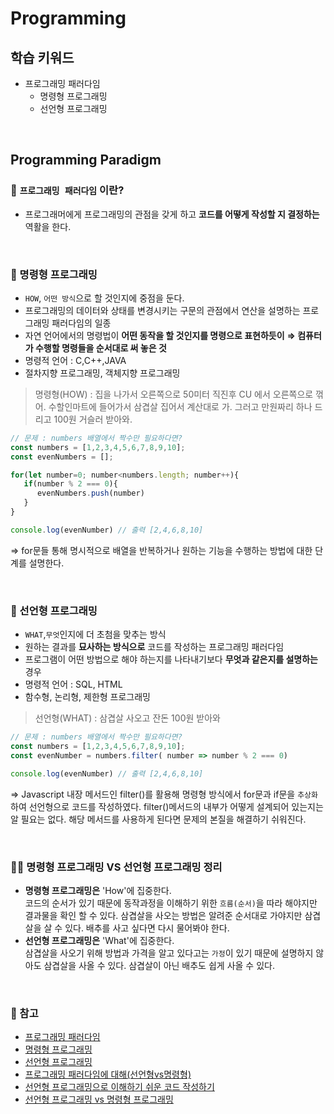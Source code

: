 # Programming

## 학습 키워드

- 프로그래밍 패러다임
  - 명령형 프로그래밍
  - 선언형 프로그래밍

<br/>

## Programming Paradigm

### 📖 `프로그래밍 패러다임` 이란?  

- 프로그래머에게 프로그래밍의 관점을 갖게 하고 __코드를 어떻게 작성할 지 결정하는__ 역활을 한다.

<br/>

### 🤖 명령형 프로그래밍

- `HOW`, `어떤 방식`으로 할 것인지에 중점을 둔다.
- 프로그래밍의 데이터와 상태를 변경시키는 구문의 관점에서 연산을 설명하는 프로그래밍 패러다임의 일종
- 자연 언어에서의 명령법이 __어떤 동작을 할 것인지를 명령으로 표현하듯이__ __⇒ 컴퓨터가 수행할 명령들을 순서대로 써 놓은 것__
- 명령적 언어 : C,C++,JAVA
- 절차지향 프로그래밍, 객체지향 프로그래밍

> 명령형(HOW) : 집을 나가서 오른쪽으로 50미터 직진후 CU 에서 오른쪽으로 꺾어. 수할인마트에 들어가서 삼겹살 집어서 계산대로 가. 그러고 만원짜리 하나 드리고 100원 거슬러 받아와.

```javascript
// 문제 : numbers 배열에서 짝수만 필요하다면?
const numbers = [1,2,3,4,5,6,7,8,9,10]; 
const evenNumbers = []; 

for(let number=0; number<numbers.length; number++){
   if(number % 2 === 0){
      evenNumbers.push(number)
   }
}

console.log(evenNumber) // 출력 [2,4,6,8,10] 
```

⇒ for문들 통해 명시적으로 배열을 반복하거나 원하는 기능을 수행하는 방법에 대한 단계를 설명한다.

<br/>

### 🤖 선언형 프로그래밍

- `WHAT`,`무엇`인지에 더 초첨을 맞추는 방식
- 원하는 결과를 __묘사하는 방식으로__ 코드를 작성하는 프로그래밍 패러다임
- 프로그램이 어떤 방법으로 해야 하는지를 나타내기보다 __무엇과 같은지를 설명하는__ 경우
- 명령적 언어 : SQL, HTML
- 함수형, 논리형, 제한형 프로그래밍

>선언형(WHAT) : 삼겹살 사오고 잔돈 100원 받아와

```javascript
// 문제 : numbers 배열에서 짝수만 필요하다면?
const numbers = [1,2,3,4,5,6,7,8,9,10]; 
const evenNumber = numbers.filter( number => number % 2 === 0)

console.log(evenNumber) // 출력 [2,4,6,8,10] 
```

⇒ Javascript 내장 메서드인 filter()를 활용해 명령형 방식에서 for문과 if문을 `추상화`하여 선언형으로 코드를 작성하였다. filter()메서드의 내부가 어떻게 설계되어 있는지는 알 필요는 없다. 해당 메서드를 사용하게 된다면
문제의 본질을 해결하기 쉬워진다.

<br/>

### ✍🏻 명령형 프로그래밍 VS 선언형 프로그래밍 정리  

- __명령형 프로그래밍은__ 'How'에 집중한다.<br/>
  코드의 순서가 있기 때문에 동작과정을 이해하기 위한 `흐름(순서)`을 따라 해야지만 결과물을 확인 할 수 있다.
  삼겹살을 사오는 방법은 알려준 순서대로 가야지만 삼겹살을 살 수 있다. 배추를 사고 싶다면 다시 물어봐야 한다.
- __선언형 프로그래밍은__ 'What'에 집중한다.<br/>
삼겹살을 사오기 위해 방법과 가격을 알고 있다고는 `가정`이 있기 때문에 설명하지 않아도 삼겹살을 사올 수 있다. 삼겹살이 아닌 배추도 쉽게 사올 수 있다.

<br/>

### 🔗 참고

- [프로그래밍 패러다임](https://ko.wikipedia.org/wiki/%ED%94%84%EB%A1%9C%EA%B7%B8%EB%9E%98%EB%B0%8D_%ED%8C%A8%EB%9F%AC%EB%8B%A4%EC%9E%84)
- [명령형 프로그래밍](https://ko.wikipedia.org/wiki/%EB%AA%85%EB%A0%B9%ED%98%95_%ED%94%84%EB%A1%9C%EA%B7%B8%EB%9E%98%EB%B0%8D)
- [선언형 프로그래밍](https://ko.wikipedia.org/wiki/%EC%84%A0%EC%96%B8%ED%98%95_%ED%94%84%EB%A1%9C%EA%B7%B8%EB%9E%98%EB%B0%8D)
- [프로그래밍 패러다임에 대해(선언형vs명령형)](https://velog.io/@turtle601/프로그래밍-패러다임에-대해선언형-vs-명령형)
- [선언형 프로그래밍으로 이해하기 쉬운 코드 작성하기](https://yozm.wishket.com/magazine/detail/2083/)
- [선언형 프로그래밍 vs 명령형 프로그래밍](https://velog.io/@wndud0647/TIL-39-CS-선언형-프로그래밍-vs-명령형-프로그래밍)
